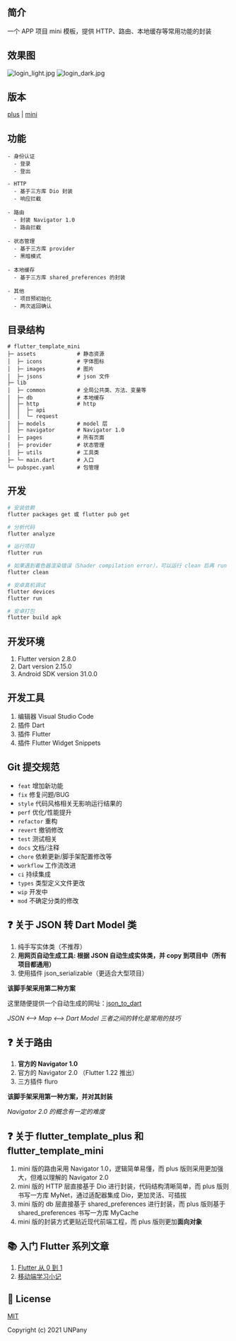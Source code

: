 ## 简介

一个 APP 项目 mini 模板，提供 HTTP、路由、本地缓存等常用功能的封装

## 效果图

![login_light.jpg](assets/images/docs/login_light.jpg)
![login_dark.jpg](assets/images/docs/login_dark.jpg)

## 版本

[plus](https://github.com/un-pany/flutter-template-plus) | [mini](https://github.com/un-pany/flutter-template-mini)

## 功能

```text
- 身份认证
  - 登录
  - 登出

- HTTP
  - 基于三方库 Dio 封装
  - 响应拦截

- 路由
  - 封装 Navigator 1.0
  - 路由拦截

- 状态管理
  - 基于三方库 provider
  - 黑暗模式

- 本地缓存
  - 基于三方库 shared_preferences 的封装

- 其他
  - 项目预初始化
  - 两次返回确认
```

## 目录结构

```
# flutter_template_mini
├─ assets             # 静态资源
│  ├─ icons           # 字体图标
│  ├─ images          # 图片
│  ├─ jsons           # json 文件
├─ lib
│  ├─ common          # 全局公共类、方法、变量等
│  ├─ db              # 本地缓存
│  ├─ http            # http
│  │  ├─ api
│  │  └─ request
│  ├─ models          # model 层
│  ├─ navigator       # Navigator 1.0
│  ├─ pages           # 所有页面
│  ├─ provider        # 状态管理
│  ├─ utils           # 工具类
├─ └─ main.dart       # 入口
└─ pubspec.yaml       # 包管理
```

## 开发

```bash
# 安装依赖
flutter packages get 或 flutter pub get

# 分析代码
flutter analyze

# 运行项目
flutter run

# 如果遇到着色器渲染错误（Shader compilation error），可以运行 clean 后再 run
flutter clean

# 安卓真机调试
flutter devices
flutter run

# 安卓打包
flutter build apk
```

## 开发环境

1. Flutter version 2.8.0
2. Dart version 2.15.0
3. Android SDK version 31.0.0

## 开发工具

1. 编辑器 Visual Studio Code
2. 插件 Dart
3. 插件 Flutter
4. 插件 Flutter Widget Snippets

## Git 提交规范

- `feat` 增加新功能
- `fix` 修复问题/BUG
- `style` 代码风格相关无影响运行结果的
- `perf` 优化/性能提升
- `refactor` 重构
- `revert` 撤销修改
- `test` 测试相关
- `docs` 文档/注释
- `chore` 依赖更新/脚手架配置修改等
- `workflow` 工作流改进
- `ci` 持续集成
- `types` 类型定义文件更改
- `wip` 开发中
- `mod` 不确定分类的修改

## ❓ 关于 JSON 转 Dart Model 类

1. 纯手写实体类（不推荐）
2. **用网页自动生成工具: 根据 JSON 自动生成实体类，并 copy 到项目中（所有项目都通用）**
3. 使用插件 json_serializable（更适合大型项目）

**该脚手架采用第二种方案**

这里随便提供一个自动生成的网址：[json_to_dart](https://javiercbk.github.io/json_to_dart/)

*JSON <——> Map <——> Dart Model 三者之间的转化是常用的技巧*

## ❓ 关于路由

1. **官方的 Navigator 1.0**
2. 官方的 Navigator 2.0 （Flutter 1.22 推出）
3. 三方插件 fluro

**该脚手架采用第一种方案，并对其封装**

*Navigator 2.0 的概念有一定的难度*

## ❓ 关于 flutter_template_plus 和 flutter_template_mini

1. mini 版的路由采用 Navigator 1.0，逻辑简单易懂，而 plus 版则采用更加强大，但难以理解的 Navigator 2.0
2. mini 版的 HTTP 层直接基于 Dio 进行封装，代码结构清晰简单，而 plus 版则书写一方库 MyNet，通过适配器集成 Dio，更加灵活、可插拔
3. mini 版的 db 层直接基于 shared_preferences 进行封装，而 plus 版则基于 shared_preferences 书写一方库 MyCache
4. mini 版的封装方式更贴近现代前端工程，而 plus 版则更加**面向对象**

## 📚 入门 Flutter 系列文章

1. [Flutter 从 0 到 1](https://juejin.cn/column/6995160230476644366)
2. [移动端学习小记](https://juejin.cn/column/6991310785871872007)

## 📄 License

[MIT](https://github.com/un-pany/flutter-template-mini/blob/main/LICENSE)

Copyright (c) 2021 UNPany
